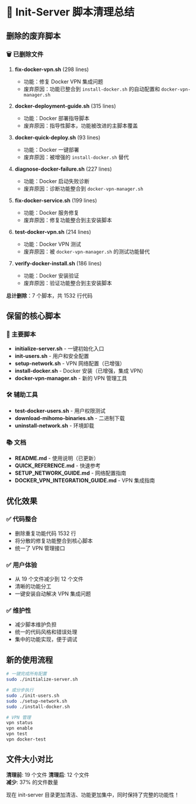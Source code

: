 # 🧹 Init-Server 脚本清理总结

## 删除的废弃脚本

### 🗑️ 已删除文件
1. **fix-docker-vpn.sh** (298 lines)
   - 功能：修复 Docker VPN 集成问题
   - 废弃原因：功能已整合到 `install-docker.sh` 的自动配置和 `docker-vpn-manager.sh`

2. **docker-deployment-guide.sh** (315 lines)
   - 功能：Docker 部署指导脚本
   - 废弃原因：指导性脚本，功能被改进的主脚本覆盖

3. **docker-quick-deploy.sh** (93 lines)
   - 功能：Docker 一键部署
   - 废弃原因：被增强的 `install-docker.sh` 替代

4. **diagnose-docker-failure.sh** (227 lines)
   - 功能：Docker 启动失败诊断
   - 废弃原因：诊断功能整合到 `docker-vpn-manager.sh`

5. **fix-docker-service.sh** (199 lines)
   - 功能：Docker 服务修复
   - 废弃原因：修复功能整合到主安装脚本

6. **test-docker-vpn.sh** (214 lines)
   - 功能：Docker VPN 测试
   - 废弃原因：被 `docker-vpn-manager.sh` 的测试功能替代

7. **verify-docker-install.sh** (186 lines)
   - 功能：Docker 安装验证
   - 废弃原因：验证功能整合到主安装脚本

**总计删除**：7 个脚本，共 1532 行代码

## 保留的核心脚本

### 🔧 主要脚本
- **initialize-server.sh** - 一键初始化入口
- **init-users.sh** - 用户和安全配置
- **setup-network.sh** - VPN 网络配置（已增强）
- **install-docker.sh** - Docker 安装（已增强，集成 VPN）
- **docker-vpn-manager.sh** - 新的 VPN 管理工具

### 🛠️ 辅助工具
- **test-docker-users.sh** - 用户权限测试
- **download-mihomo-binaries.sh** - 二进制下载
- **uninstall-network.sh** - 环境卸载

### 📚 文档
- **README.md** - 使用说明（已更新）
- **QUICK_REFERENCE.md** - 快速参考
- **SETUP_NETWORK_GUIDE.md** - 网络配置指南
- **DOCKER_VPN_INTEGRATION_GUIDE.md** - VPN 集成指南

## 优化效果

### ✅ 代码整合
- 删除重复功能代码 1532 行
- 将分散的修复功能整合到核心脚本
- 统一了 VPN 管理接口

### ✅ 用户体验
- 从 19 个文件减少到 12 个文件
- 清晰的功能分工
- 一键安装自动解决 VPN 集成问题

### ✅ 维护性
- 减少脚本维护负担
- 统一的代码风格和错误处理
- 集中的功能实现，便于调试

## 新的使用流程

```bash
# 一键完成所有配置
sudo ./initialize-server.sh

# 或分步执行
sudo ./init-users.sh
sudo ./setup-network.sh  
sudo ./install-docker.sh

# VPN 管理
vpn status
vpn enable
vpn test
vpn docker-test
```

## 文件大小对比

**清理前**: 19 个文件
**清理后**: 12 个文件  
**减少**: 37% 的文件数量

现在 init-server 目录更加清洁、功能更加集中，同时保持了完整的功能性！